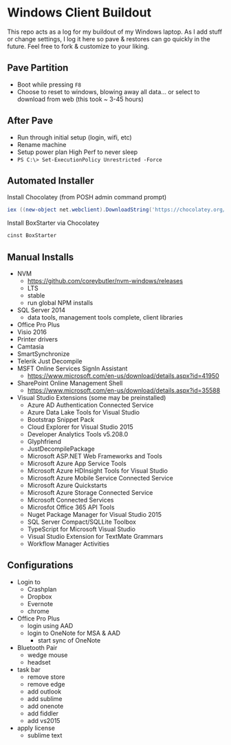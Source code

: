 # Windows Client Buildout

This repo acts as a log for my buildout of my Windows laptop. As I add stuff or change settings, I log it here so pave & restores can go quickly in the future. Feel free to fork & customize to your liking.

## Pave Partition

- Boot while pressing `F8`
- Choose to reset to windows, blowing away all data... or select to download from web (this took ~ 3-45 hours)

## After Pave

- Run through initial setup (login, wifi, etc)
- Rename machine
- Setup power plan High Perf to never sleep
- `PS C:\> Set-ExecutionPolicy Unrestricted -Force`

## Automated Installer

Install Chocolatey (from POSH admin command prompt)

  ```PowerShell
  iex ((new-object net.webclient).DownloadString('https://chocolatey.org/install.ps1'))
  ```

Install BoxStarter via Chocolatey

  ```PowerShell
  cinst BoxStarter
  ```

## Manual Installs

- NVM
  - https://github.com/coreybutler/nvm-windows/releases
  - LTS
  - stable
  - run global NPM installs
- SQL Server 2014
  - data tools, management tools complete, client libraries
- Office Pro Plus
- Visio 2016
- Printer drivers
- Camtasia
- SmartSynchronize
- Telerik Just Decompile
- MSFT Online Services SignIn Assistant
  - https://www.microsoft.com/en-us/download/details.aspx?id=41950
- SharePoint Online Management Shell
  - https://www.microsoft.com/en-us/download/details.aspx?id=35588
- Visual Studio Extensions (some may be preinstalled)
  - Azure AD Authentication Connected Service
  - Azure Data Lake Tools for Visual Studio
  - Bootstrap Snippet Pack
  - Cloud Explorer for Visual Studio 2015
  - Developer Analytics Tools v5.208.0
  - Glyphfriend
  - JustDecompilePackage
  - Microsoft ASP.NET Web Frameworks and Tools
  - Microsoft Azure App Service Tools
  - Microsoft Azure HDInsight Tools for Visual Studio
  - Microsoft Azure Mobile Service Connected Service
  - Microsoft Azure Quickstarts
  - Microsoft Azure Storage Connected Service
  - Microsoft Connected Services
  - Microsfot Office 365 API Tools
  - Nuget Package Manager for Visual Studio 2015
  - SQL Server Compact/SQLLite Toolbox
  - TypeScript for Microsoft Visual Studio
  - Visual Studio Extension for TextMate Grammars
  - Workflow Manager Activities

## Configurations

- Login to
  - Crashplan
  - Dropbox
  - Evernote
  - chrome
- Office Pro Plus
  - login using AAD
  - login to OneNote for MSA & AAD
    - start sync of OneNote
- Bluetooth Pair
  - wedge mouse
  - headset
- task bar
  - remove store
  - remove edge
  - add outlook
  - add sublime
  - add onenote
  - add fiddler
  - add vs2015
- apply license
  - sublime text
